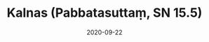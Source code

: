 ---
layout: page
title: 'Kalnas (Pabbatasuttaṃ, SN 15.5)'
category: susijusios suttos
index: Samsara
sortIndex: 15005
date: 2020-09-22
tags:
  - Samsara
suttacentral: sn15.5
---
